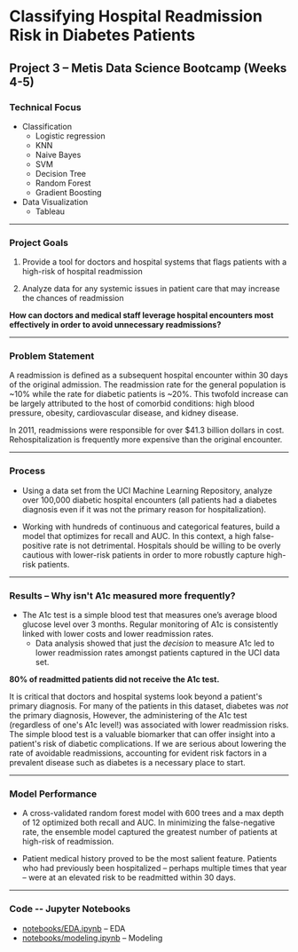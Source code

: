 # Classifying Hospital Readmission Risk in Diabetes Patients

## Project 3 – Metis Data Science Bootcamp  (Weeks 4-5)

### Technical Focus
- Classification 
	- Logistic regression 
	- KNN
	- Naive Bayes
	- SVM
	- Decision Tree
	- Random Forest
	- Gradient Boosting	
- Data Visualization
	- Tableau
---
### Project Goals
1) Provide a tool for doctors and hospital systems that flags patients with a high-risk of hospital readmission

2) Analyze data for any systemic issues in patient care that may increase the chances of readmission

**How can doctors and medical staff leverage hospital encounters most effectively in order to avoid unnecessary readmissions?**

---
### Problem Statement
A readmission is defined as a subsequent hospital encounter within 30 days of the original admission. The readmission rate for the general population is ~10% while the rate for diabetic patients is ~20%. This twofold increase can be largely attributed to the host of comorbid conditions: high blood pressure, obesity, cardiovascular disease, and kidney disease.   

In 2011, readmissions were responsible for over $41.3 billion dollars in cost. Rehospitalization is frequently more expensive than the original encounter.

---
### Process
- Using a data set from the UCI Machine Learning Repository, analyze over 100,000 diabetic hospital encounters (all patients had a diabetes diagnosis even if it was not the primary reason for hospitalization).

- Working with hundreds of continuous and categorical features, build a model that optimizes for recall and AUC.  In this context, a high false-positive rate is not detrimental.  Hospitals should be willing to be overly cautious with lower-risk patients in order to more robustly capture high-risk patients. 

---

### Results – Why isn't A1c measured more frequently? 

- The A1c test is a simple blood test that measures one’s average blood glucose level over 3 months. Regular monitoring of A1c is consistently linked with lower costs and lower readmission rates.
	 - Data analysis showed that just the *decision* to measure A1c led to lower readmission rates amongst patients captured in the UCI data set.
 
 **80% of readmitted patients did not receive the A1c test.**

It is critical that doctors and hospital systems look beyond a patient's primary diagnosis. For many of the patients in this dataset, diabetes was *not* the primary diagnosis,  However, the administering of the A1c test (regardless of one's A1c level!) was associated with lower readmission risks. The simple blood test is a valuable biomarker that can offer insight into a patient's risk of diabetic complications. If we are serious about lowering the rate of avoidable readmissions, accounting for evident risk factors in a prevalent disease such as diabetes is a necessary place to start.

---
### Model Performance

- A cross-validated random forest model with 600 trees and a max depth of 12 optimized both recall and AUC.  In minimizing the false-negative rate, the ensemble model captured the greatest number of patients at high-risk of readmission. 

-  Patient medical history proved to be the most salient feature. Patients who had previously been hospitalized – perhaps multiple times that year – were at an elevated risk to be readmitted within 30 days. 
---

### Code -- Jupyter Notebooks

- [notebooks/EDA.ipynb](notebooks/EDA.ipynb) – EDA
- [notebooks/modeling.ipynb](notebooks/modeling.ipynb) – Modeling

